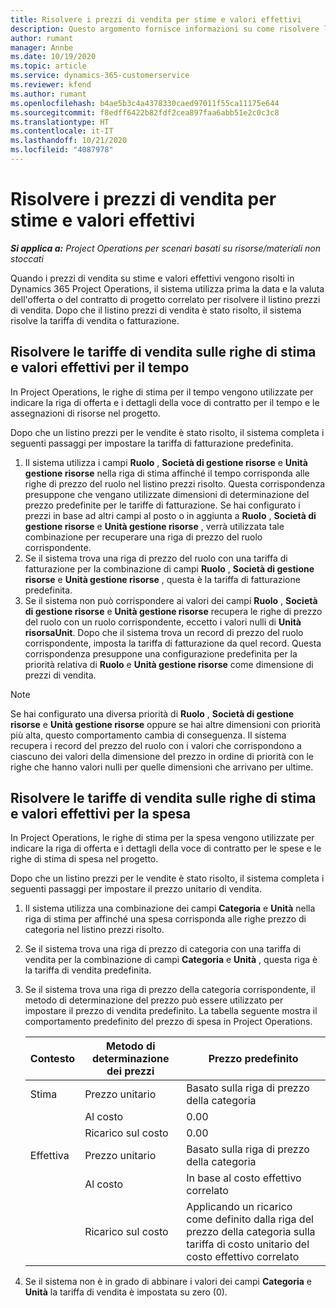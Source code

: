 ```yaml
---
title: Risolvere i prezzi di vendita per stime e valori effettivi
description: Questo argomento fornisce informazioni su come risolvere le tariffe di vendita per stime e valori effettivi.
author: rumant
manager: Annbe
ms.date: 10/19/2020
ms.topic: article
ms.service: dynamics-365-customerservice
ms.reviewer: kfend
ms.author: rumant
ms.openlocfilehash: b4ae5b3c4a4378330caed97011f55ca11175e644
ms.sourcegitcommit: f8edff6422b82fdf2cea897faa6abb51e2c0c3c8
ms.translationtype: HT
ms.contentlocale: it-IT
ms.lasthandoff: 10/21/2020
ms.locfileid: "4087978"
---
```

# <a name="resolve-sales-prices-for-estimates-and-actuals"></a>Risolvere i prezzi di vendita per stime e valori effettivi

_**Si applica a:** Project Operations per scenari basati su risorse/materiali non stoccati_

Quando i prezzi di vendita su stime e valori effettivi vengono risolti in Dynamics 365 Project Operations, il sistema utilizza prima la data e la valuta dell'offerta o del contratto di progetto correlato per risolvere il listino prezzi di vendita. Dopo che il listino prezzi di vendita è stato risolto, il sistema risolve la tariffa di vendita o fatturazione.

## <a name="resolve-sales-rates-on-actual-and-estimate-lines-for-time"></a>Risolvere le tariffe di vendita sulle righe di stima e valori effettivi per il tempo

In Project Operations, le righe di stima per il tempo vengono utilizzate per indicare la riga di offerta e i dettagli della voce di contratto per il tempo e le assegnazioni di risorse nel progetto.

Dopo che un listino prezzi per le vendite è stato risolto, il sistema completa i seguenti passaggi per impostare la tariffa di fatturazione predefinita.

1. Il sistema utilizza i campi **Ruolo** , **Società di gestione risorse** e **Unità gestione risorse** nella riga di stima affinché il tempo corrisponda alle righe di prezzo del ruolo nel listino prezzi risolto. Questa corrispondenza presuppone che vengano utilizzate dimensioni di determinazione del prezzo predefinite per le tariffe di fatturazione. Se hai configurato i prezzi in base ad altri campi al posto o in aggiunta a **Ruolo** , **Società di gestione risorse** e **Unità gestione risorse** , verrà utilizzata tale combinazione per recuperare una riga di prezzo del ruolo corrispondente.
2. Se il sistema trova una riga di prezzo del ruolo con una tariffa di fatturazione per la combinazione di campi **Ruolo** , **Società di gestione risorse** e **Unità gestione risorse** , questa è la tariffa di fatturazione predefinita.
3. Se il sistema non può corrispondere ai valori dei campi **Ruolo** , **Società di gestione risorse** e **Unità gestione risorse** recupera le righe di prezzo del ruolo con un ruolo corrispondente, eccetto i valori nulli di **Unità risorsaUnit**. Dopo che il sistema trova un record di prezzo del ruolo corrispondente, imposta la tariffa di fatturazione da quel record. Questa corrispondenza presuppone una configurazione predefinita per la priorità relativa di **Ruolo** e **Unità gestione risorse** come dimensione di prezzi di vendita.

> [!NOTE]
> Se hai configurato una diversa priorità di **Ruolo** , **Società di gestione risorse** e **Unità gestione risorse** oppure se hai altre dimensioni con priorità più alta, questo comportamento cambia di conseguenza. Il sistema recupera i record del prezzo del ruolo con i valori che corrispondono a ciascuno dei valori della dimensione del prezzo in ordine di priorità con le righe che hanno valori nulli per quelle dimensioni che arrivano per ultime.

## <a name="resolve-sales-rates-on-actual-and-estimate-lines-for-expense"></a>Risolvere le tariffe di vendita sulle righe di stima e valori effettivi per la spesa

In Project Operations, le righe di stima per la spesa vengono utilizzate per indicare la riga di offerta e i dettagli della voce di contratto per le spese e le righe di stima di spesa nel progetto.

Dopo che un listino prezzi per le vendite è stato risolto, il sistema completa i seguenti passaggi per impostare il prezzo unitario di vendita.

1. Il sistema utilizza una combinazione dei campi **Categoria** e **Unità** nella riga di stima per affinché una spesa corrisponda alle righe prezzo di categoria nel listino prezzi risolto.
2. Se il sistema trova una riga di prezzo di categoria con una tariffa di vendita per la combinazione di campi **Categoria** e **Unità** , questa riga è la tariffa di vendita predefinita.
3. Se il sistema trova una riga di prezzo della categoria corrispondente, il metodo di determinazione del prezzo può essere utilizzato per impostare il prezzo di vendita predefinito. La tabella seguente mostra il comportamento predefinito del prezzo di spesa in Project Operations.

    | Contesto | Metodo di determinazione dei prezzi | Prezzo predefinito |
    | --- | --- | --- |
    | Stima | Prezzo unitario | Basato sulla riga di prezzo della categoria |
    | &nbsp; | Al costo | 0.00 |
    | &nbsp; | Ricarico sul costo | 0.00 |
    | Effettiva | Prezzo unitario | Basato sulla riga di prezzo della categoria |
    | &nbsp; | Al costo | In base al costo effettivo correlato |
    | &nbsp; | Ricarico sul costo | Applicando un ricarico come definito dalla riga del prezzo della categoria sulla tariffa di costo unitario del costo effettivo correlato |

4. Se il sistema non è in grado di abbinare i valori dei campi **Categoria** e **Unità** la tariffa di vendita è impostata su zero (0).
